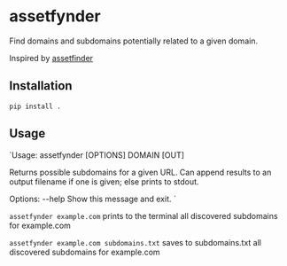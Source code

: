 # assetfynder

Find domains and subdomains potentially related to a given domain.

Inspired by [assetfinder](github.com/tomnomnom/assetfinder)

## Installation

`pip install .`

## Usage
`Usage: assetfynder [OPTIONS] DOMAIN [OUT]

  Returns possible subdomains for a  given URL. Can append results to an
  output filename if one is given; else prints to stdout.

Options:
  --help  Show this message and exit.
`

`assetfynder example.com` prints to the terminal all discovered subdomains for example.com

`assetfynder example.com subdomains.txt` saves to subdomains.txt all discovered subdomains for example.com
